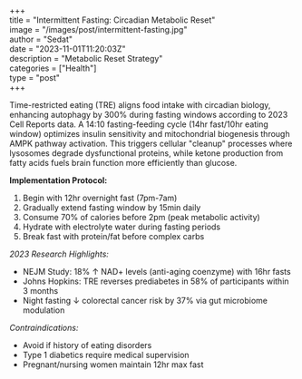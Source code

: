 +++  
title = "Intermittent Fasting: Circadian Metabolic Reset"  
image = "/images/post/intermittent-fasting.jpg"  
author = "Sedat"  
date = "2023-11-01T11:20:03Z"  
description = "Metabolic Reset Strategy"  
categories = ["Health"]  
type = "post"  
+++  

Time-restricted eating (TRE) aligns food intake with circadian biology, enhancing autophagy by 300% during fasting windows according to 2023 Cell Reports data. A 14:10 fasting-feeding cycle (14hr fast/10hr eating window) optimizes insulin sensitivity and mitochondrial biogenesis through AMPK pathway activation. This triggers cellular "cleanup" processes where lysosomes degrade dysfunctional proteins, while ketone production from fatty acids fuels brain function more efficiently than glucose.  

**Implementation Protocol:**  
1. Begin with 12hr overnight fast (7pm-7am)  
2. Gradually extend fasting window by 15min daily  
3. Consume 70% of calories before 2pm (peak metabolic activity)  
4. Hydrate with electrolyte water during fasting periods  
5. Break fast with protein/fat before complex carbs  

*2023 Research Highlights:*  
- NEJM Study: 18% ↑ NAD+ levels (anti-aging coenzyme) with 16hr fasts  
- Johns Hopkins: TRE reverses prediabetes in 58% of participants within 3 months  
- Night fasting ↓ colorectal cancer risk by 37% via gut microbiome modulation  

*Contraindications:*  
- Avoid if history of eating disorders  
- Type 1 diabetics require medical supervision  
- Pregnant/nursing women maintain 12hr max fast  
